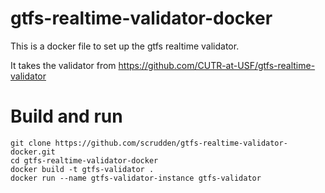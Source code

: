 # gtfs-realtime-validator-docker
This is a docker file to set up the gtfs realtime validator. 

It takes the validator from https://github.com/CUTR-at-USF/gtfs-realtime-validator

# Build and run
```
git clone https://github.com/scrudden/gtfs-realtime-validator-docker.git
cd gtfs-realtime-validator-docker
docker build -t gtfs-validator .
docker run --name gtfs-validator-instance gtfs-validator 
```


